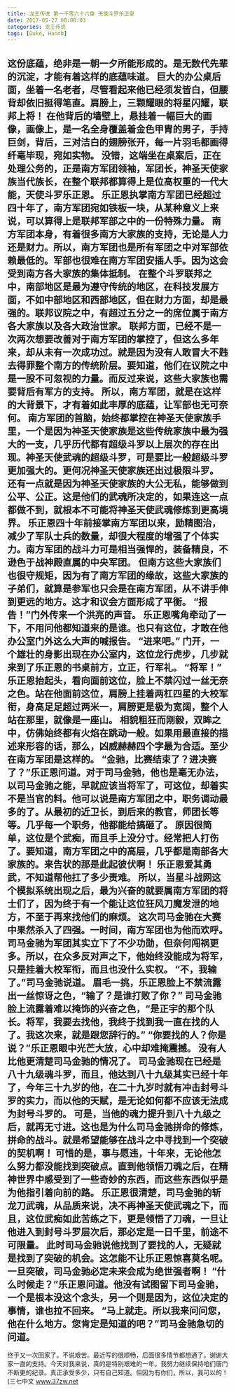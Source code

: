 ```yaml
---
title: 龙王传说 第一千零六十六章 天使斗罗乐正恩
date: 2017-05-27 00:00:03
categories: 龙王传说
tags: [Duke, Hannb]
---
```


这份底蕴，绝非是一朝一夕所能形成的。是无数代先辈的沉淀，才能有着这样的底蕴味道。
巨大的办公桌后面，坐着一名老者，尽管看起来他已经须发皆白，但腰背却依旧挺得笔直。肩膀上，三颗耀眼的将星闪耀，联邦上将！
在他背后的墙壁上，悬挂着一幅巨大的画像，画像上，是一名全身覆盖着金色甲胄的男子，手持巨剑，背后，三对洁白的翅膀张开，每一片羽毛都画得纤毫毕现，宛如实物。
没错，这端坐在桌案后，正在处理公务的，正是南方军团领袖，军团长，神圣天使家族当代族长，在整个联邦都算得上是位高权重的一代大能，天使斗罗乐正恩。
乐正恩执掌南方军团已经超过四十年了，南方军团宛如铁板一块，从某种意义上来说，可以算得上是联邦军部之中的一份特殊力量。
南方军团本身，有着很多南方大家族的支持，无论是人力还是财力。所以，南方军团也是所有军团之中对军部依赖最低的。军部也很难在南方军团安插人手。因为这会受到南方各大家族的集体抵制。
在整个斗罗联邦之中，南部地区是最为遵守传统的地区，在科技发展方面，不如中部地区和西部地区，但在财力方面，却是最强的。联邦议院之中，有超过五分之一的席位属于南方各大家族以及各大政治世家。
联邦方面，已经不是一次两次想要改善对于南方军团的掌控了，但这么多年来，却从未有一次成功过。就是因为没有人敢冒大不韪去得罪整个南方的传统阶层。要知道，他们在议院之中是一股不可忽视的力量。而反过来说，这些大家族也需要背后有军方的支持。
所以，南方军团，就是在这样的大背景下，才有着如此丰厚的底蕴，让军部也无可奈何。
南方军团的首脑，始终都掌控在神圣天使家族手里，一个是因为神圣天使家族是这些传统家族中最为强大的一支，几乎历代都有超级斗罗以上层次的存在出现。神圣天使武魂的超级斗罗，可是要比一般超级斗罗更加强大的。更何况神圣天使家族还出过极限斗罗。
还有一点就是因为神圣天使家族的大公无私，能够做到公平、公正。这是他们的武魂所决定的，如果连这一点都做不到，就根本不可能将神圣天使武魂修炼到更高境界。
乐正恩四十年前接掌南方军团以来，励精图治，减少了军队士兵的数量，却很大程度的增强了个体实力。南方军团的战斗力可是相当强悍的，装备精良，不逊色于战神殿直属的中央军团。
但南方这些大家族们也很守规矩，因为有了南方军团的缘故，这些大家族的子弟们，就算是参军也只会是在南方军团，从不讲手伸到更远的地方。这才和议会方面形成了平衡。
“报告！”门外传来一个洪亮的声音。
乐正恩嘴角牵动了一下，不用问他都知道来的是谁。也只有这位，才敢在他办公室门外这么大声的喊报告。
“进来吧。”
门开，一个雄壮的身影出现在办公室内，这位龙行虎步，几步就来到了乐正恩的书桌前方，立正，行军礼。
“将军！”
乐正恩抬起头，看向面前这位，脸上不禁闪过一丝无奈之色。站在他面前这位，肩膀上挂着两杠四星的大校军衔，身高足足超过两米一，肩膀更是极为宽阔，整个人站在那里，就像是一座山。
相貌粗狂而刚毅，双眸之中，仿佛始终都有火焰在跳动一般。如果用最直接的描述来形容的话，那么，凶威赫赫四个字最为合适。至少在南方军团是这样的。
“金驰，比赛结束了？进决赛了？”乐正恩问道。对于司马金驰，他也是毫无办法，以司马金驰之能，早就应该当将军了，可这位，却着实不是当官的料。他可以说是南方军团之中，职务调动最多的了。从最初的近卫长，到后来的教官，师团长等等。几乎每一个职务，他都能给搞砸了。
原因很简单，这位是个武痴，而且手上没分寸。经常把人打伤了。要知道，南方军团之中的高层，几乎都是南部各大家族的。来告状的那是此起彼伏啊！
乐正恩爱其勇武，不知道帮他扛了多少责难。
所以，当星斗战网这个模拟系统出现之后，最为兴奋的就要属南方军团的将士们了，因为终于有一个能让这位狂风刀魔发泄的地方，不至于再来找他们的麻烦。
这次司马金驰在大赛中果然杀入了四强。一时间，南方军团也为他而欢呼。
司马金驰为军团其实立下了不少功勋，但奈何闯祸更多。所以，在众多反对声之下，他始终没能成为将军，只是挂着大校军衔，而且也没什么实权。
“不，我输了。”司马金驰说道。
眉毛一挑，乐正恩脸上不禁流露出一丝惊讶之色，“输了？是谁打败了你？”
司马金驰脸上流露着难以掩饰的兴奋之色，“是正宇的那个队长。将军，我要去找他，我终于找到我一直在找的人了。我这次来，就是跟您辞行的。”
“你要找的人？你是说？”乐正恩眼中光芒大放，心中却难掩震撼。
没有人比他更清楚司马金驰的情况了。
司马金驰现在已经是八十九级魂斗罗，而且，他达到八十九级其实已经十年了，今年三十九岁的他，在二十九岁时就有冲击封号斗罗的实力，而以他的天赋，是无论如何都不应该无法成为封号斗罗的。
可是，当他的魂力提升到八十九级之后，就再无寸进。这也是为什么司马金驰拼命的修炼，拼命的战斗。就是希望能够在战斗之中寻找到一个突破的契机啊！
可惜的是，事与愿违，十年来，无论他怎么努力都没能找到突破点。直到他领悟刀魂之后，在精神世界中感受到了一些奇妙的东西，而这些东西似乎是为他指引着向前的路。
乐正恩很清楚，司马金驰的斩龙刀武魂，从品质来说，决不再神圣天使武魂之下，而且，这位武痴如此苦练之下，更是领悟了刀魂，一旦让他进入到封号斗罗层次后，那必定是一日千里，前途不可限量。
此时司马金驰说他找到了要找的人，无疑就是找到了突破的机会。这怎能不让乐正恩惊喜莫名呢。一旦突破，司马金驰必定未来会成为绝世强者啊！
“什么时候走？”乐正恩问道。他没有试图留下司马金驰，一个是根本没这个念头，另一个则是因为，这位决定的事情，谁也拉不回来。
“马上就走。所以我来问问您，他在什么地方。您肯定是知道的吧？”司马金驰急切的问道。
--------------------------------------
终于又一次回家了。不说艰苦。最近写的很顺畅，后面很多情节都想通了。谢谢大家一直的支持。今天对我来说，真的是特别艰难的一年。我努力继续保持咱们唐门不断更的纪录。真正承受多少，只有自己知道。但因为有你们，所以，我可以的！
(三七中文 www.37zw.net